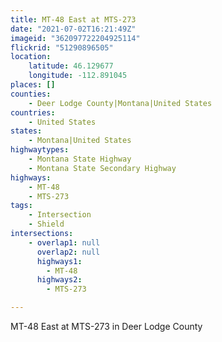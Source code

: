 ```yaml
---
title: MT-48 East at MTS-273
date: "2021-07-02T16:21:49Z"
imageid: "362097722204925114"
flickrid: "51290896505"
location:
    latitude: 46.129677
    longitude: -112.891045
places: []
counties:
    - Deer Lodge County|Montana|United States
countries:
    - United States
states:
    - Montana|United States
highwaytypes:
    - Montana State Highway
    - Montana State Secondary Highway
highways:
    - MT-48
    - MTS-273
tags:
    - Intersection
    - Shield
intersections:
    - overlap1: null
      overlap2: null
      highways1:
        - MT-48
      highways2:
        - MTS-273

---
```

MT-48 East at MTS-273 in Deer Lodge County